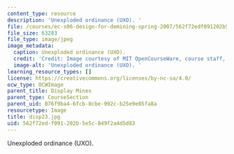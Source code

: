 ```yaml
---
content_type: resource
description: 'Unexploded ordinance (UXO). '
file: /courses/ec-s06-design-for-demining-spring-2007/562f72edf091202b5e5c849f2a4d5d83_disp23.jpg
file_size: 63283
file_type: image/jpeg
image_metadata:
  caption: Unexploded ordinance (UXO).
  credit: 'Credit: Image courtesy of MIT OpenCourseWare, course staff, and students.'
  image-alt: 'Unexploded ordinance (UXO). '
learning_resource_types: []
license: https://creativecommons.org/licenses/by-nc-sa/4.0/
ocw_type: OCWImage
parent_title: Display Mines
parent_type: CourseSection
parent_uid: 076f9ba4-6fcb-8cbe-992c-b25e9e05fa8a
resourcetype: Image
title: disp23.jpg
uid: 562f72ed-f091-202b-5e5c-849f2a4d5d83
---
```

Unexploded ordinance (UXO). 